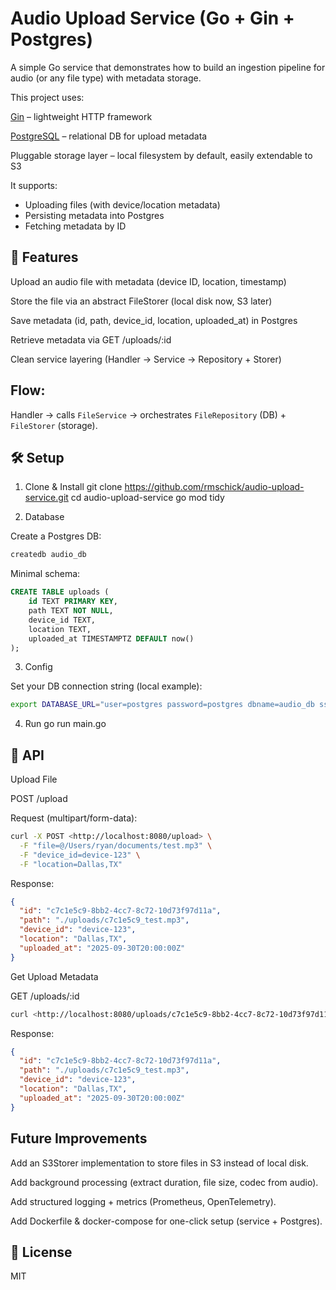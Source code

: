 # Audio Upload Service (Go + Gin + Postgres)

A simple Go service that demonstrates how to build an ingestion pipeline for audio (or any file type) with metadata storage.

This project uses:

[Gin](https://github.com/gin-gonic/gin)
 – lightweight HTTP framework

[PostgreSQL](https://www.postgresql.org/)
 – relational DB for upload metadata

Pluggable storage layer – local filesystem by default, easily extendable to S3

It supports:

- Uploading files (with device/location metadata)
- Persisting metadata into Postgres
- Fetching metadata by ID

## 🚀 Features

Upload an audio file with metadata (device ID, location, timestamp)

Store the file via an abstract FileStorer (local disk now, S3 later)

Save metadata (id, path, device_id, location, uploaded_at) in Postgres

Retrieve metadata via GET /uploads/:id

Clean service layering (Handler → Service → Repository + Storer)

## Flow:
Handler → calls `FileService` → orchestrates `FileRepository` (DB) + `FileStorer` (storage).

## 🛠 Setup

1. Clone & Install
git clone <https://github.com/rmschick/audio-upload-service.git>
cd audio-upload-service
go mod tidy

2. Database

Create a Postgres DB:

```bash
createdb audio_db
```

Minimal schema:

```sql
CREATE TABLE uploads (
    id TEXT PRIMARY KEY,
    path TEXT NOT NULL,
    device_id TEXT,
    location TEXT,
    uploaded_at TIMESTAMPTZ DEFAULT now()
);
```

3. Config

Set your DB connection string (local example):

```bash
export DATABASE_URL="user=postgres password=postgres dbname=audio_db sslmode=disable"
```

4. Run
go run main.go

## 📡 API

Upload File

POST /upload

Request (multipart/form-data):

```bash
curl -X POST <http://localhost:8080/upload> \
  -F "file=@/Users/ryan/documents/test.mp3" \
  -F "device_id=device-123" \
  -F "location=Dallas,TX"
```

Response:

```json
{
  "id": "c7c1e5c9-8bb2-4cc7-8c72-10d73f97d11a",
  "path": "./uploads/c7c1e5c9_test.mp3",
  "device_id": "device-123",
  "location": "Dallas,TX",
  "uploaded_at": "2025-09-30T20:00:00Z"
}
```

Get Upload Metadata

GET /uploads/:id

```bash
curl <http://localhost:8080/uploads/c7c1e5c9-8bb2-4cc7-8c72-10d73f97d11a>
```

Response:

```json
{
  "id": "c7c1e5c9-8bb2-4cc7-8c72-10d73f97d11a",
  "path": "./uploads/c7c1e5c9_test.mp3",
  "device_id": "device-123",
  "location": "Dallas,TX",
  "uploaded_at": "2025-09-30T20:00:00Z"
}
```

## Future Improvements

Add an S3Storer implementation to store files in S3 instead of local disk.

Add background processing (extract duration, file size, codec from audio).

Add structured logging + metrics (Prometheus, OpenTelemetry).

Add Dockerfile & docker-compose for one-click setup (service + Postgres).

## 📖 License

MIT

